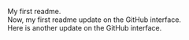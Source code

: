 My first readme.  
Now, my first readme update on the GitHub interface.  
Here is another update on the GitHub interface.
